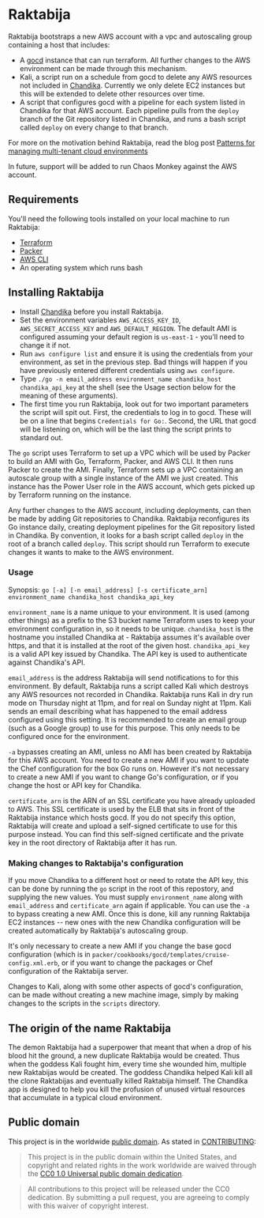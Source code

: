 # Raktabija

Raktabija bootstraps a new AWS account with a vpc and autoscaling group containing a host that includes:

* A [gocd](https://www.go.cd/) instance that can run terraform. All further changes to the AWS environment can be made through this mechanism.
* Kali, a script run on a schedule from gocd to delete any AWS resources not included in [Chandika](https://github.com/18F/chandika). Currently we only delete EC2 instances but this will be extended to delete other resources over time.
* A script that configures gocd with a pipeline for each system listed in Chandika for that AWS account. Each pipeline pulls from the `deploy` branch of the Git repository listed in Chandika, and runs a bash script called `deploy` on every change to that branch.

For more on the motivation behind Raktabija, read the blog post [Patterns for managing multi-tenant cloud environments](https://18f.gsa.gov/2016/08/10/patterns-for-managing-multi-tenant-cloud-environments/)

In future, support will be added to run Chaos Monkey against the AWS account.

## Requirements

You'll need the following tools installed on your local machine to run Raktabija:

* [Terraform](https://www.terraform.io/)
* [Packer](https://www.packer.io/)
* [AWS CLI](https://aws.amazon.com/cli/)
* An operating system which runs bash

## Installing Raktabija

* Install [Chandika](https://github.com/18F/chandika) before you install Raktabija.
* Set the environment variables `AWS_ACCESS_KEY_ID`, `AWS_SECRET_ACCESS_KEY` and `AWS_DEFAULT_REGION`. The default AMI is configured assuming your default region is `us-east-1` - you'll need to change it if not.
* Run `aws configure list` and ensure it is using the credentials from your environment, as set in the previous step. Bad things will happen if you have previously entered different credentials using `aws configure`.
* Type `./go -n email_address environment_name chandika_host chandika_api_key` at the shell (see the Usage section below for the meaning of these arguments).
* The first time you run Raktabija, look out for two important parameters the script will spit out. First, the credentials to log in to gocd. These will be on a line that begins `Credentials for Go:`. Second, the URL that gocd will be listening on, which will be the last thing the script prints to standard out.

The `go` script uses Terraform to set up a VPC which will be used by Packer to build an AMI with Go, Terraform, Packer, and AWS CLI. It then runs Packer to create the AMI. Finally, Terraform sets up a VPC containing an autoscale group with a single instance of the AMI we just created. This instance has the Power User role in the AWS account, which gets picked up by Terraform running on the instance.

Any further changes to the AWS account, including deployments, can then be made by adding Git repositories to Chandika. Raktabija reconfigures its Go instance daily, creating deployment pipelines for the Git repository listed in Chandika. By convention, it looks for a bash script called `deploy` in the root of a branch called `deploy`. This script should run Terraform to execute changes it wants to make to the AWS environment.

### Usage

Synopsis: `go [-a] [-n email_address] [-s certificate_arn] environment_name chandika_host chandika_api_key`

`environment_name` is a name unique to your environment. It is used (among other things) as a prefix to the S3 bucket name Terraform uses to keep your environment configuration in, so it needs to be unique. `chandika_host` is the hostname you installed Chandika at - Raktabija assumes it's available over https, and that it is installed at the root of the given host.
`chandika_api_key` is a valid API key issued by Chandika. The API key is used to authenticate against Chandika's API.

`email_address` is the address Raktabija will send notifications to for this environment. By default, Raktabija runs a script called Kali which destroys any AWS resources not recorded in Chandika. Raktabija runs Kali in dry run mode on Thursday night at 11pm, and for real on Sunday night at 11pm. Kali sends an email describing what has happened to the email address configured using this setting. It is recommended to create an email group (such as a Google group) to use for this purpose. This only needs to be configured once for the environment.

`-a` bypasses creating an AMI, unless no AMI has been created by Raktabija for this AWS account. You need to create a new AMI if you want to update the Chef configuration for the box Go runs on. However it's not necessary to create a new AMI if you want to change Go's configuration, or if you change the host or API key for Chandika. 

`certificate_arn` is the ARN of an SSL certificate you have already uploaded to AWS. This SSL certificate is used by the ELB that sits in front of the Raktabija instance which hosts gocd. If you do not specify this option, Raktabija will create and upload a self-signed certificate to use for this purpose instead. You can find this self-signed certificate and the private key in the root directory of Raktabija after it has run.

### Making changes to Raktabija's configuration

If you move Chandika to a different host or need to rotate the API key, this can be done by running the `go` script in the root of this repostory, and supplying the new values. You must supply `environment_name` along with `email_address` and `certificate_arn` again if applicable. You can use the `-a` to bypass creating a new AMI. Once this is done, kill any running Raktabija EC2 instances -- new ones with the new Chandika configuration will be created automatically by Raktabija's autoscaling group.

It's only necessary to create a new AMI if you change the base gocd configuration (which is in `packer/cookbooks/gocd/templates/cruise-config.xml.erb`, or if you want to change the packages or Chef configuration of the Raktabija server.

Changes to Kali, along with some other aspects of gocd's configuration, can be made without creating a new machine image, simply by making changes to the scripts in the `scripts` directory.

## The origin of the name Raktabija

The demon Raktabija had a superpower that meant that when a drop of his blood hit the ground, a new duplicate Raktabija would be created. Thus when the goddess Kali fought him, every time she wounded him, multiple new Raktabijas would be created. The goddess Chandika helped Kali kill all the clone Raktabijas and eventually killed Raktabija himself. The Chandika app is designed to help you kill the profusion of unused virtual resources that accumulate in a typical cloud environment.

## Public domain

This project is in the worldwide [public domain](LICENSE.md). As stated in [CONTRIBUTING](CONTRIBUTING.md):

> This project is in the public domain within the United States, and copyright and related rights in the work worldwide are waived through the [CC0 1.0 Universal public domain dedication](https://creativecommons.org/publicdomain/zero/1.0/).

> All contributions to this project will be released under the CC0 dedication. By submitting a pull request, you are agreeing to comply with this waiver of copyright interest.
